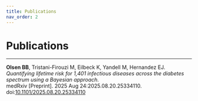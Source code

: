 ```yaml
---
title: Publications
nav_order: 2
---
```


# Publications

___

**Olsen BB**, Tristani-Firouzi M, Eilbeck K, Yandell M, Hernandez EJ.  
_Quantifying lifetime risk for 1,401 infectious diseases across the diabetes spectrum using a Bayesian approach._  
medRxiv [Preprint]. 2025 Aug 24:2025.08.20.25334110.  
doi:[10.1101/2025.08.20.25334110](https://doi.org/10.1101/2025.08.20.25334110)
